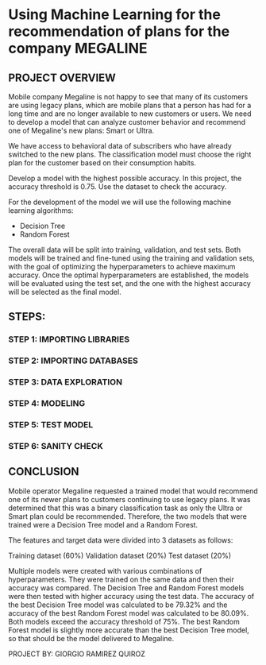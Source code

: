 # Using Machine Learning for the recommendation of plans for the company MEGALINE

## PROJECT OVERVIEW

Mobile company Megaline is not happy to see that many of its customers are using legacy plans, which are mobile plans that a person has had for a long time and are no longer available to new customers or users. We need to develop a model that can analyze customer behavior and recommend one of Megaline's new plans: Smart or Ultra.

We have access to behavioral data of subscribers who have already switched to the new plans. The classification model must choose the right plan for the customer based on their consumption habits.

Develop a model with the highest possible accuracy. In this project, the accuracy threshold is 0.75. Use the dataset to check the accuracy.

For the development of the model we will use the following machine learning algorithms:

- Decision Tree
- Random Forest

The overall data will be split into training, validation, and test sets. Both models will be trained and fine-tuned using the training and validation sets, with the goal of optimizing the hyperparameters to achieve maximum accuracy. Once the optimal hyperparameters are established, the models will be evaluated using the test set, and the one with the highest accuracy will be selected as the final model.


## STEPS:

### STEP 1: IMPORTING LIBRARIES

### STEP 2: IMPORTING DATABASES

### STEP 3: DATA EXPLORATION

### STEP 4: MODELING

### STEP 5: TEST MODEL

### STEP 6: SANITY CHECK


## CONCLUSION

Mobile operator Megaline requested a trained model that would recommend one of its newer plans to customers continuing to use legacy plans. It was determined that this was a binary classification task as only the Ultra or Smart plan could be recommended. Therefore, the two models that were trained were a Decision Tree model and a Random Forest.

The features and target data were divided into 3 datasets as follows:

Training dataset (60%)
Validation dataset (20%)
Test dataset (20%)

Multiple models were created with various combinations of hyperparameters. They were trained on the same data and then their accuracy was compared. The Decision Tree and Random Forest models were then tested with higher accuracy using the test data. The accuracy of the best Decision Tree model was calculated to be 79.32% and the accuracy of the best Random Forest model was calculated to be 80.09%. Both models exceed the accuracy threshold of 75%. The best Random Forest model is slightly more accurate than the best Decision Tree model, so that should be the model delivered to Megaline.

PROJECT BY: GIORGIO RAMIREZ QUIROZ
